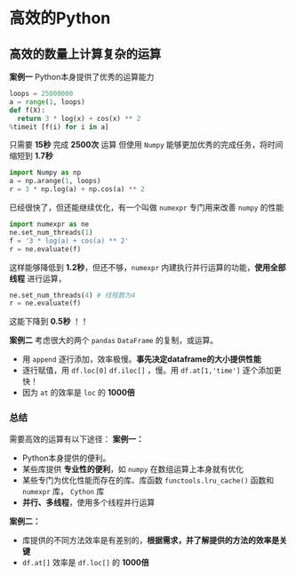 # 高效的Python

## 高效的数量上计算复杂的运算
**案例一**
Python本身提供了优秀的运算能力

```py
loops = 25000000
a = range(1, loops)
def f(X):
  return 3 * log(x) + cos(x) ** 2
%timeit [f(i) for i in a]
```
只需要 **15秒** 完成 **2500次** 运算
但使用 `Numpy` 能够更加优秀的完成任务，将时间缩短到 **1.7秒**
```py
import Numpy as np
a = np.arange(1, loops)
r = 3 * np.log(a) + np.cos(a) ** 2
```
已经很快了，但还能继续优化，有一个叫做 `numexpr` 专门用来改善 `numpy` 的性能
```py
import numexpr as ne
ne.set_num_threads(1)
f = '3 * log(a) + cos(a) ** 2'
r = ne.evaluate(f)
```
这样能够降低到   **1.2秒**，但还不够，`numexpr` 内建执行并行运算的功能，**使用全部线程** 进行运算，
```py
ne.set_num_threads(4) # 线程数为4
r = ne.evaluate(f)
```
这能下降到 **0.5秒** ！！

**案例二**
考虑很大的两个 `pandas` `DataFrame` 的复制，或运算。
+ 用 `append` 逐行添加，效率极慢。**事先决定dataframe的大小提供性能**
+ 逐行赋值，用 `df.loc[0]` `df.iloc[]` ，慢。用 `df.at[1,'time']` 逐个添加更快！
+ 因为 `at` 的效率是 `loc` 的 **1000倍**

### 总结
需要高效的运算有以下途径：
**案例一：**
+ Python本身提供的便利。
+ 某些库提供 **专业性的便利**，如 `numpy` 在数组运算上本身就有优化
+ 某些专门为优化性能而存在的库、库函数 `functools.lru_cache()` 函数和 `numexpr` 库， `Cython` 库
+ **并行、多线程**，使用多个线程并行运算

**案例二：**
+ 库提供的不同方法效率是有差别的，**根据需求，并了解提供的方法的效率是关键**
+ `df.at[]` 效率是 `df.loc[]` 的 **1000倍**
